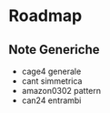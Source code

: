 # Roadmap

## Note Generiche
- cage4 generale
- cant simmetrica
- amazon0302 pattern
- can24 entrambi
